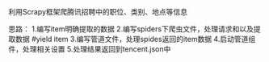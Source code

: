 利用Scrapy框架爬腾讯招聘中的职位、类别、地点等信息

思路：
	1.编写item明确提取的数据
	2.编写spiders下爬虫文件，处理请求和以及提取数据 #yield item
	3.编写管道文件，处理spides返回的item数据
	4.启动管道组件，处理相关设置
	5.处理结果返回到tencent.json中
	
	
	
